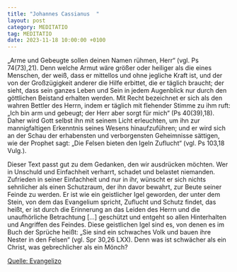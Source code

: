 ```yaml
---
title: "Johannes Cassianus  "
layout: post
category: MEDITATIO
tag: MEDITATIO
date: 2023-11-18 10:00:00 +0100
---
```

„Arme und Gebeugte sollen deinen Namen rühmen, Herr“ (vgl. Ps 74(73),21). Denn welche Armut wäre größer oder heiliger als die eines Menschen, der weiß, dass er mittellos und ohne jegliche Kraft ist, und der von der Großzügigkeit anderer die Hilfe erbittet, die er täglich braucht; der sieht, dass sein ganzes Leben und Sein in jedem Augenblick nur durch den göttlichen Beistand erhalten werden.<!--more--> Mit Recht bezeichnet er sich als den wahren Bettler des Herrn, indem er täglich mit flehender Stimme zu ihm ruft: „Ich bin arm und gebeugt; der Herr aber sorgt für mich“ (Ps 40(39),18). Daher wird Gott selbst ihn mit seinem Licht erleuchten, um ihn zur mannigfaltigen Erkenntnis seines Wesens hinaufzuführen; und er wird sich an der Schau der erhabensten und verborgensten Geheimnisse sättigen, wie der Prophet sagt: „Die Felsen bieten den Igeln Zuflucht“ (vgl. Ps 103,18 Vulg.). 

Dieser Text passt gut zu dem Gedanken, den wir ausdrücken möchten. Wer in Unschuld und Einfachheit verharrt, schadet und belastet niemanden. Zufrieden in seiner Einfachheit und nur in ihr, wünscht er sich nichts sehnlicher als einen Schutzraum, der ihn davor bewahrt, zur Beute seiner Feinde zu werden. Er ist wie ein geistlicher Igel geworden, der unter dem Stein, von dem das Evangelium spricht, Zuflucht und Schutz findet, das heißt, er ist durch die Erinnerung an das Leiden des Herrn und die unaufhörliche Betrachtung [...] geschützt und entgeht so allen Hinterhalten und Angriffen des Feindes. Diese geistlichen Igel sind es, von denen es im Buch der Sprüche heißt: „Sie sind ein schwaches Volk und bauen ihre Nester in den Felsen“ (vgl. Spr 30,26 LXX). Denn was ist schwächer als ein Christ, was gebrechlicher als ein Mönch?


[Quelle: Evangelizo](https://evangeliumtagfuertag.org/DE/gospel)